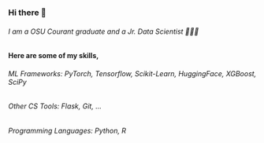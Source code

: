 ### Hi there 👋
###### I am a OSU Courant graduate and a Jr. Data Scientist  🦸‍♂️✨
#### Here are some of my skills,
###### ML Frameworks: PyTorch, Tensorflow, Scikit-Learn, HuggingFace, XGBoost, SciPy
###### Other CS Tools:  Flask, Git, ...
###### Programming Languages: Python, R

<!--
**mdislam1234/mdislam1234** is a ✨ _special_ ✨ repository because its `README.md` (this file) appears on your GitHub profile.

Here are some ideas to get you started:

- 🔭 I’m currently working on ...
- 🌱 I’m currently learning ...
- 👯 I’m looking to collaborate on ...
- 🤔 I’m looking for help with ...
- 💬 Ask me about ...
- 📫 How to reach me: ...
- 😄 Pronouns: ...
- ⚡ Fun fact: ...
-->
